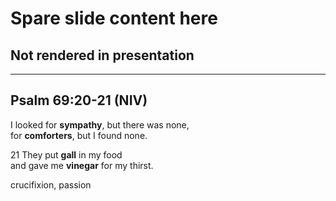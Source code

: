 # Spare slide content here
## Not rendered in presentation

---
<!-- .slide: data-background-image="https://sermons.seanho.com/img/bg/unsplash-SrlmVWkVfJM-cross.jpg" -->
## Psalm 69:20-21 <span class="ref">(NIV)</span>
I looked for **sympathy**, but there was none, <br/>
for **comforters**, but I found none.

<span class="ref">21</span>
They put **gall** in my food <br/>
and gave me **vinegar** for my thirst.

>>>
crucifixion, passion

